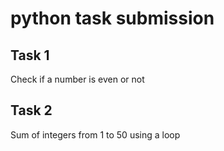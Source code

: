 # python task submission

## Task 1
Check if a number is even or not

## Task 2
Sum of integers from 1 to 50 using a loop
